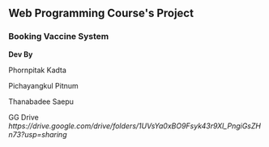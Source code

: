 <h2>Web Programming Course's Project</h2>
<h3>Booking Vaccine System</h3>
<b>Dev By</b>
<p>Phornpitak Kadta</p>
<p>Pichayangkul Pitnum</p>
<p>Thanabadee Saepu</p>
<p>GG Drive  <i>https://drive.google.com/drive/folders/1UVsYa0xBO9Fsyk43r9Xl_PngiGsZHn73?usp=sharing</i></p>
